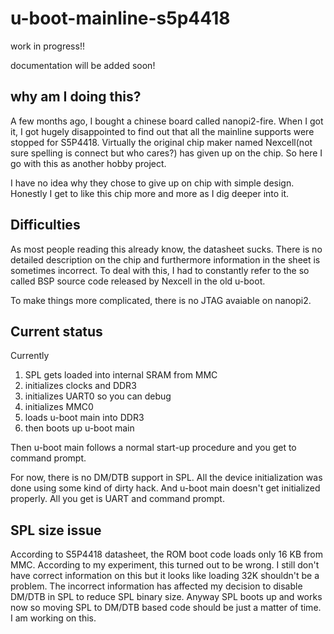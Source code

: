 # u-boot-mainline-s5p4418

work in progress!!

documentation will be added soon!

## why am I doing this?
A few months ago, I bought a chinese board called nanopi2-fire.
When I got it, I got hugely disappointed to find out that all the mainline supports
were stopped for S5P4418. Virtually the original chip maker named Nexcell(not sure spelling is connect but who cares?) 
has given up on the chip. So here I go with this as another hobby project.

I have no idea why they chose to give up on chip with simple design. Honestly I get to like this chip more and more as I dig deeper into it.

## Difficulties
As most people reading this already know, the datasheet sucks. There is no detailed description
on the chip and furthermore information in the sheet is sometimes incorrect.
To deal with this, I had to constantly refer to the so called BSP source code released by Nexcell in the old u-boot.

To make things more complicated, there is no JTAG avaiable on nanopi2.

## Current status
Currently
1. SPL gets loaded into internal SRAM from MMC
2. initializes clocks and DDR3
3. initializes UART0 so you can debug
4. initializes MMC0
5. loads u-boot main into DDR3
6. then boots up u-boot main

Then u-boot main follows a normal start-up procedure and you get to command prompt.

For now, there is no DM/DTB support in SPL. All the device initialization was done using some kind of dirty hack.
And u-boot main doesn't get initialized properly. All you get is UART and command prompt.

## SPL size issue
According to S5P4418 datasheet, the ROM boot code loads only 16 KB from MMC. According to my experiment, this turned out to be wrong.
I still don't have correct information on this but it looks like loading 32K shouldn't be a problem.
The incorrect information has affected my decision to disable DM/DTB in SPL to reduce SPL binary size.
Anyway SPL boots up and works now so moving SPL to DM/DTB based code should be just a matter of time.
I am working on this.


